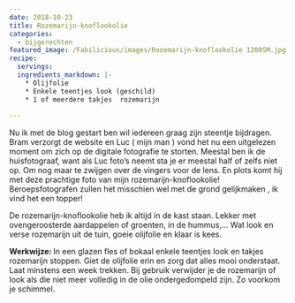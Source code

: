 ```yaml
---
date: 2018-10-23
title: Rozemarijn-knoflookolie
categories:
  - bijgerechten
featured_image: /Fabilicious/images/Rozemarijn-knoflookolie 1200SM.jpg
recipe:
  servings:
  ingredients_markdown: |-
    * Olijfolie
    * Enkele teentjes look (geschild)
    * 1 of meerdere takjes  rozemarijn
    
---
```

Nu ik met de blog gestart ben wil iedereen graag zijn steentje bijdragen.Bram verzorgt de website en Luc ( mijn man ) vond het nu een uitgelezen moment om zich op de digitale fotografie te storten.Meestal ben ik de huisfotograaf, want als Luc foto’s neemt sta je er meestal half of zelfs niet op.Om nog maar te zwijgen over de vingers voor de lens.En plots komt hij met deze prachtige foto van mijn rozemarijn-knoflookolie!Beroepsfotografen zullen het misschien wel met de grond gelijkmaken , ik vind het een topper! De rozemarijn-knoflookolie heb ik altijd in de kast staan. Lekker met ovengeroosterde aardappelen of groenten, in de hummus,…Wat look en verse rozemarijn uit de tuin, goeie olijfolie en klaar is kees. 

<!--more-->

<b>Werkwijze: </b>
In een glazen fles of bokaal enkele teentjes look en takjes rozemarijn stoppen.Giet de olijfolie erin en zorg dat alles mooi onderstaat.Laat minstens een week trekken.Bij gebruik verwijder je de rozemarijn of look als die niet meer volledig in de olie ondergedompeld zijn. Zo voorkom je schimmel.